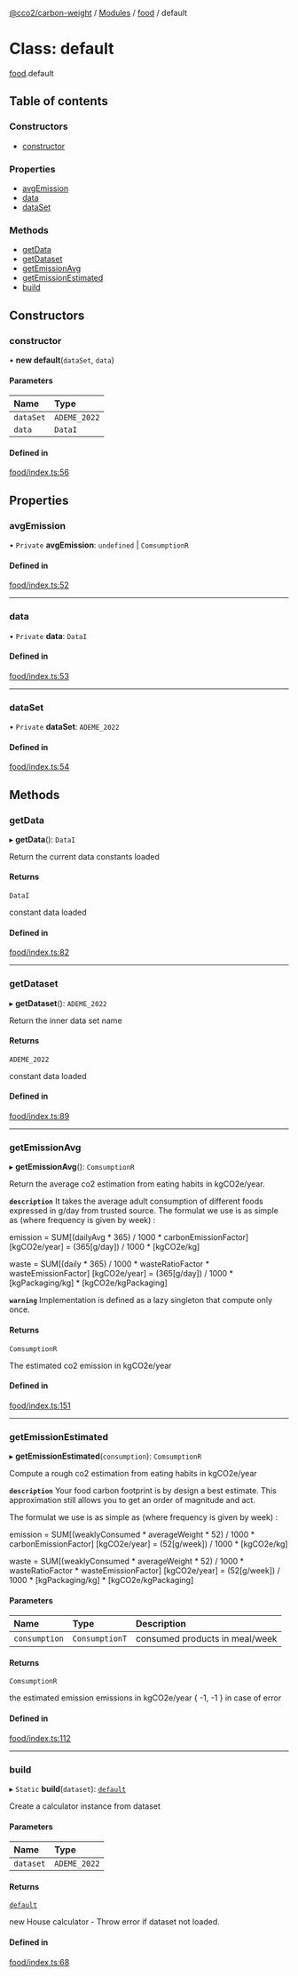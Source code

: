 [@cco2/carbon-weight](../README.md) / [Modules](../modules.md) / [food](../modules/food.md) / default

# Class: default

[food](../modules/food.md).default

## Table of contents

### Constructors

- [constructor](food.default.md#constructor)

### Properties

- [avgEmission](food.default.md#avgemission)
- [data](food.default.md#data)
- [dataSet](food.default.md#dataset)

### Methods

- [getData](food.default.md#getdata)
- [getDataset](food.default.md#getdataset)
- [getEmissionAvg](food.default.md#getemissionavg)
- [getEmissionEstimated](food.default.md#getemissionestimated)
- [build](food.default.md#build)

## Constructors

### constructor

• **new default**(`dataSet`, `data`)

#### Parameters

| Name | Type |
| :------ | :------ |
| `dataSet` | `ADEME_2022` |
| `data` | `DataI` |

#### Defined in

[food/index.ts:56](https://github.com/CompteCO2/Carbon-Weight/blob/616756c/src/food/index.ts#L56)

## Properties

### avgEmission

• `Private` **avgEmission**: `undefined` \| `ComsumptionR`

#### Defined in

[food/index.ts:52](https://github.com/CompteCO2/Carbon-Weight/blob/616756c/src/food/index.ts#L52)

___

### data

• `Private` **data**: `DataI`

#### Defined in

[food/index.ts:53](https://github.com/CompteCO2/Carbon-Weight/blob/616756c/src/food/index.ts#L53)

___

### dataSet

• `Private` **dataSet**: `ADEME_2022`

#### Defined in

[food/index.ts:54](https://github.com/CompteCO2/Carbon-Weight/blob/616756c/src/food/index.ts#L54)

## Methods

### getData

▸ **getData**(): `DataI`

Return the current data constants loaded

#### Returns

`DataI`

constant data loaded

#### Defined in

[food/index.ts:82](https://github.com/CompteCO2/Carbon-Weight/blob/616756c/src/food/index.ts#L82)

___

### getDataset

▸ **getDataset**(): `ADEME_2022`

Return the inner data set name

#### Returns

`ADEME_2022`

constant data loaded

#### Defined in

[food/index.ts:89](https://github.com/CompteCO2/Carbon-Weight/blob/616756c/src/food/index.ts#L89)

___

### getEmissionAvg

▸ **getEmissionAvg**(): `ComsumptionR`

Return the average co2 estimation from eating habits in kgCO2e/year.

**`description`**
It takes the average adult consumption of different foods expressed in g/day from trusted source.
The formulat we use is as simple as (where frequency is given by week) :

emission = SUM[(dailyAvg * 365) / 1000 * carbonEmissionFactor]
[kgCO2e/year] = (365[g/day]) / 1000 * [kgCO2e/kg]

waste = SUM[(daily * 365) / 1000 * wasteRatioFactor * wasteEmissionFactor]
[kgCO2e/year] = (365[g/day]) / 1000 * [kgPackaging/kg] * [kgCO2e/kgPackaging]

**`warning`**
Implementation is defined as a lazy singleton that compute only once.

#### Returns

`ComsumptionR`

The estimated co2 emission in kgCO2e/year

#### Defined in

[food/index.ts:151](https://github.com/CompteCO2/Carbon-Weight/blob/616756c/src/food/index.ts#L151)

___

### getEmissionEstimated

▸ **getEmissionEstimated**(`consumption`): `ComsumptionR`

Compute a rough co2 estimation from eating habits in kgCO2e/year

**`description`**
Your food carbon footprint is by design a best estimate.
This approximation still allows you to get an order of magnitude and act.

The formulat we use is as simple as (where frequency is given by week) :

emission = SUM[(weaklyConsumed * averageWeight * 52) / 1000 * carbonEmissionFactor]
[kgCO2e/year] = (52[g/week]) / 1000 * [kgCO2e/kg]

waste = SUM[(weaklyConsumed * averageWeight * 52) / 1000 * wasteRatioFactor * wasteEmissionFactor]
[kgCO2e/year] = (52[g/week]) / 1000 * [kgPackaging/kg] * [kgCO2e/kgPackaging]

#### Parameters

| Name | Type | Description |
| :------ | :------ | :------ |
| `consumption` | `ConsumptionT` | consumed products in meal/week |

#### Returns

`ComsumptionR`

  the estimated emission emissions in kgCO2e/year
  { -1, -1 } in case of error

#### Defined in

[food/index.ts:112](https://github.com/CompteCO2/Carbon-Weight/blob/616756c/src/food/index.ts#L112)

___

### build

▸ `Static` **build**(`dataset`): [`default`](food.default.md)

Create a calculator instance from dataset

#### Parameters

| Name | Type |
| :------ | :------ |
| `dataset` | `ADEME_2022` |

#### Returns

[`default`](food.default.md)

new House calculator - Throw error if dataset not loaded.

#### Defined in

[food/index.ts:68](https://github.com/CompteCO2/Carbon-Weight/blob/616756c/src/food/index.ts#L68)
